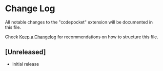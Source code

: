 # Change Log

All notable changes to the "codepocket" extension will be documented in this file.

Check [Keep a Changelog](http://keepachangelog.com/) for recommendations on how to structure this file.

## [Unreleased]

- Initial release